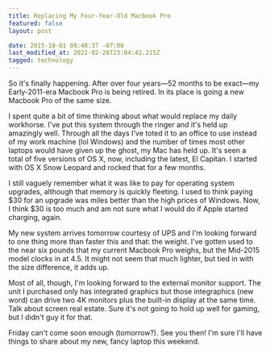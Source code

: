```yaml
---
title: Replacing My Four-Year-Old Macbook Pro
featured: false
layout: post

date: 2015-10-01 09:48:37 -07:00
last_modified_at: 2022-02-28T23:04:42.215Z
tagged: technology
---
```


So it's finally happening. After over four years—52 months to be exact—my Early-2011-era Macbook Pro is being retired. In its place is going a new Macbook Pro of the same size.

I spent quite a bit of time thinking about what would replace my daily workhorse. I've put this system through the ringer and it's held up amazingly well. Through all the days I've toted it to an office to use instead of my work machine (lol Windows) and the number of times most other laptops would have given up the ghost, my Mac has held up. It's seen a total of five versions of OS X, now, including the latest, El Capitan. I started with OS X Snow Leopard and rocked that for a few months.

I still vaguely remember what it was like to pay for operating system upgrades, although that memory is quickly fleeting. I used to think paying $30 for an upgrade was miles better than the high prices of Windows. Now, I think $30 is too much and am not sure what I would do if Apple started charging, again.

My new system arrives tomorrow courtesy of UPS and I'm looking forward to one thing more than faster this and that: the weight. I've gotten used to the near six pounds that my current Macbook Pro weighs, but the Mid-2015 model clocks in at 4.5. It might not seem that much lighter, but tied in with the size difference, it adds up.

Most of all, though, I'm looking forward to the external monitor support. The unit I purchased only has integrated graphics but those integraphics (new word) can drive two 4K monitors plus the built-in display at the same time. Talk about screen real estate. Sure it's not going to hold up well for gaming, but I didn't guy it for that.

Friday can't come soon enough (tomorrow?). See you then! I'm sure I'll have things to share about my new, fancy laptop this weekend.


